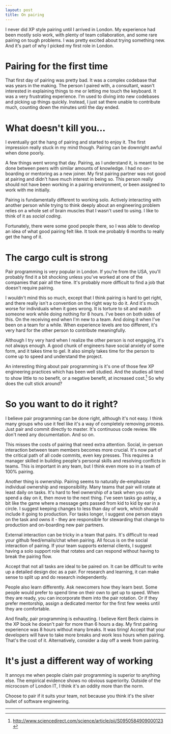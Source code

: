 ```yaml
---
layout: post
title: On pairing
---
```


I never did XP style pairing until I arrived in London. My experience
had been mostly solo work, with plenty of team collaboration, and some rare
pairing on tough problems. I was pretty excited about trying something
new. And it's part of why I picked my first role in London.

# Pairing for the first time

That first day of pairing was pretty bad. It was a complex
codebase that was years in the making. The person I paired with,
a consultant, wasn't interested in explaining things to me or
letting me touch the keyboard. It was a very frustrating experience.
I'm used to diving into new codebases and picking up things quickly.
Instead, I just sat there unable to contribute much, counting
down the minutes until the day ended.

# What doesn't kill you...

I eventually got the hang of pairing and started to enjoy it.
The first impression really stuck in my mind though. Pairing can be
downright awful when done poorly.

A few things went wrong that day. Pairing, as I understand it,
is meant to be done between peers with similar amounts of knowledge.
I had no on-boarding or mentoring as a new joiner. My first pairing partner
was not good at pairing and didn't have much interest in being so. This person
really should not have been working in a pairing environment, or been
assigned to work with me initially.

Pairing is fundamentally different to working solo. Actively interacting
with another person while trying to think deeply about an engineering
problem relies on a whole set of brain muscles that I wasn't used to
using. I like to think of it as _social coding_.

Fortunately, there were some good people there, so I was able to develop
an idea of what good pairing felt like. It took me probably 6 months to
really get the hang of it.

# The cargo cult is strong

Pair programming is very popular in London. If you're from the USA,
you'll probably find it a bit shocking unless you've worked at one of
the companies that pair all the time. It's probably more difficult
to find a job that doesn't require pairing.

I wouldn't mind this so much, except that I think pairing is hard to get
right, and there really isn't a convention on the right way to do it.
And it's much worse for individuals when it goes wrong. It is
torture to sit and watch someone work while doing nothing for 8
hours. I've been on both sides of this. On the receiving end when I'm
new to a team. And doing it when I've been on a team for a while. When
experience levels are too different, it's very hard for the other
person to contribute meaningfully.

Although I try very hard when I realize the other person is not
engaging, it's not always enough. A good chunk of engineers have
social anxiety of some form, and it takes time to gel. It also
simply takes time for the person to come up to speed and understand
the project.

An interesting thing about pair programming is it's one of those few XP 
engineering practices which has been well studied. And the studies
all tend to show little to no benefit, or a negative benefit, at 
increased cost.[^1] So why does the cult stick around?

# So you want to do it right?

I believe pair programming can be done right, although it's not easy. I
think many groups who use it feel like it's a way of completely
removing process. Just pair and commit directly to master. It's
continuous code review. We don't need any documentation. And so on.

This misses the costs of pairing that need extra attention. Social,
in-person interaction between team members becomes more crucial. It's
now part of the critical path of all code commits, even key presses.
This requires a manager skilled in building people's personal skills and
resolving conflicts in teams. This is important in any team, but I think even
more so in a team of 100% pairing.

Another thing is ownership. Pairing seems to naturally de-emphasize
individual ownership and responsibility. Many teams that pair will rotate
at least daily on tasks. It's hard to feel ownership of a task when
you only spend a day on it, then move to the next thing. I've seen
tasks go astray, a bit like the game where a message gets
passed from kid to kid by ear in a circle. I suggest keeping changes
to less than day of work, which should include it going to production.
For tasks longer, I suggest one person stays on the task and owns it -
they are responsible for stewarding that change to production and
on-boarding new pair partners.

External interaction can be tricky in a team that pairs. It's difficult
to read your github feed/emails/chat when pairing. All focus is on the social
interaction of pairing. If your team supports external clients, I suggest
having a solo support role that rotates and can respond without having
to break the pairing flow.

Accept that not all tasks are ideal to be paired on. 
It can be difficult to write up a detailed design doc as a pair.
For research and learning, it can make sense to split up and do
research independently.

People also learn differently. Ask newcomers how they learn best. Some
people would prefer to spend time on their own to get up to speed. When
they are ready, you can incorporate them into the pair rotation. Or
if they prefer mentorship, assign a dedicated mentor for the first few
weeks until they are comfortable.

And finally, pair programming is exhausting. I believe Kent Beck
claims in the XP book he doesn't pair for more than 6 hours a day. My
first pairing experience was 8 hours without many breaks. It was tiring!
Accept that your developers will have to take more breaks and work less
hours when pairing. That's the cost of it. Alternatively, consider a day
off a week from pairing.

# It's just a different way of working

It annoys me when people claim pair programming is superior to anything
else. The empirical evidence shows no obvious superiority. Outside
of the microcosm of London IT, I think it's an oddity more than the norm.

Choose to pair if it suits your team, not because you think it's the
silver bullet of software engineering.

***

[^1]: <http://www.sciencedirect.com/science/article/pii/S0950584909000123>
